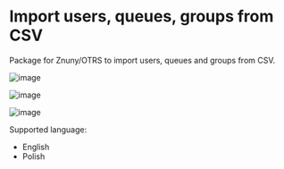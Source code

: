 # Import users, queues, groups from CSV
Package for Znuny/OTRS to import users, queues and groups from CSV. 

![image](https://github.com/HawerPL/OTRS-Znuny_Import-users-queues-groups-from-CSV/assets/34395208/473f2566-b7f3-439b-933a-9485fee844cf)

![image](https://github.com/HawerPL/OTRS-Znuny_Import-users-queues-groups-from-CSV/assets/34395208/50cc6a21-723d-4b5b-911d-0d6c6b5fcb0a)

![image](https://github.com/HawerPL/Znuny-Import-users-from-CSV/assets/34395208/408ebaf3-d299-469e-980e-6de0c55a3dcd)


Supported language:
* English
* Polish
